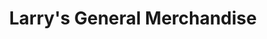 ---
title: "Larry's General Merchandise"
url: /godwin/larrys-general-merchandise/
shop: convenience
---
